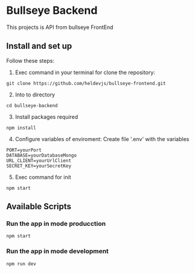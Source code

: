 # Bullseye Backend

This projects is API from bullseye FrontEnd

## Install and set up
Follow these steps:
1. Exec command in your terminal for clone the repository:
```
git clone https://github.com/heldevjs/bullseye-frontend.git
```
2. Into to directory
  ```
cd bullseye-backend
```
3. Install packages required
```
npm install
```
4. Configure variables of enviroment: Create file '.env' with the variables
```
PORT=yourPort
DATABASE=yourDatabaseMongo
URL_CLIENT=yourUrlClient
SECRET_KEY=yourSecretKey
```
5. Exec command for init
```
npm start
```
## Available Scripts

### Run the app in mode producction
```
npm start
```
### Run the app in mode development
```
npm run dev
```